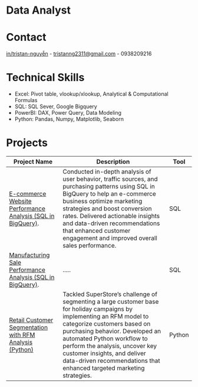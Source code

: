 # Data Analyst

# Contact
[in/tristan-nguyễn](https://www.linkedin.com/in/tristan-nguy%E1%BB%85n/?trk=public-profile-join-page) - tristanng2311@gmail.com - 0938209216

# Technical Skills
- Excel: Pivot table, vlookup/xlookup, Analytical & Computational Formulas
- SQL: SQL Sever, Google Bigquery 
- PowerBI: DAX, Power Query, Data Modeling
- Python: Pandas, Numpy, Matplotlib, Seaborn

# Projects 

| Project Name                                   | Description                                                                                                                                          | Tool               |
|-----------------------------------------------|------------------------------------------------------------------------------------------------------------------------------------------------------|--------------------|
| [E-commerce Website Performance Analysis (SQL in BigQuery)](https://github.com/TristanNguyen2311/E-commerce-Website-Performance-Analysis-SQL-in-BigQuery). | Conducted in-depth analysis of user behavior, traffic sources, and purchasing patterns using SQL in BigQuery to help an e-commerce business optimize marketing strategies and boost conversion rates. Delivered actionable insights and data-driven recommendations that enhanced customer engagement and improved overall sales performance.| SQL   |
| [Manufacturing Sale Performance Analysis   (SQL in BigQuery)](https://github.com/TristanNguyen2311/Manufacturing-Sale-Performance-Analysis-SQL-in-BigQuery). | ..... | SQL   |
| [Retail Customer Segmentation with RFM Analysis (Python)](https://github.com/TristanNguyen2311/Retail-Customer-Segmentation-with-RFM-Analysis-Python) | Tackled SuperStore’s challenge of segmenting a large customer base for holiday campaigns by implementing an RFM model to categorize customers based on purchasing behavior. Developed an automated Python workflow to perform the analysis, uncover key customer insights, and deliver data-driven recommendations that enhanced targeted marketing strategies. | Python   |

